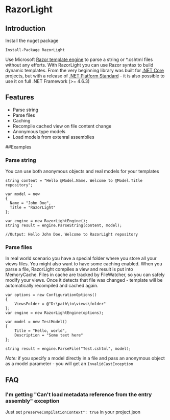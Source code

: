 # RazorLight

## Introduction
Install the nuget package

	Install-Package RazorLight

Use Microsoft [Razor template engine](https://github.com/aspnet/Razor) to parse a string or *.cshtml files without any efforts. With RazorLight you can use Razor syntax to build dynamic templates. From the very beginning library was built for [.NET Core](https://dotnet.github.io/) projects, but with a release of [.NET Platform Standard](https://github.com/dotnet/corefx/blob/master/Documentation/architecture/net-platform-standard.md) - it is also possible to use it on full .NET Framework (>= 4.6.3)

## Features

* Parse string
* Parse files
* Caching
* Recompile cached view on file content change
* Anonymous type models
* Load models from extenral assemblies


##Examples

### Parse string
You can use both anonymous objects and real models for your templates
```Csharp
string content = "Hello @Model.Name. Welcome to @Model.Title repository";

var model = new
{
  Name = "John Doe",
  Title = "RazorLight"
};

var engine = new RazorLightEngine();
string result = engine.ParseString(content, model);

//Output: Hello John Doe, Welcome to RazorLight repository
```
### Parse files
In real world scenario you have a special folder where you store all your views files. You might also want to have some caching enabled. When you parse a file, RazorLight compiles a view and result is put into MemoryCache. Files in cache are tracked by FileWatcher, so you can safely modify your views. Once it detects that file was changed - template will be automatically recompiled and cached again.

```Csharp
var options = new ConfigurationOptions()
{
	ViewsFolder = @"D:\path\to\views\folder"
};
var engine = new RazorLightEngine(options);

var model = new TestModel()
{
	Title = "Hello, world",
	Description = "Some text here"
};

string result = engine.ParseFile("Test.cshtml", model);

```
*Note:* if you specify a model directly in a file and pass an anonymous object as a model parameter - you will get an ```InvalidCastException```

## FAQ
### I'm getting "Can't load metadata reference from the entry assembly" exception
Just set ```preserveCompilationContext": true``` in your project.json
